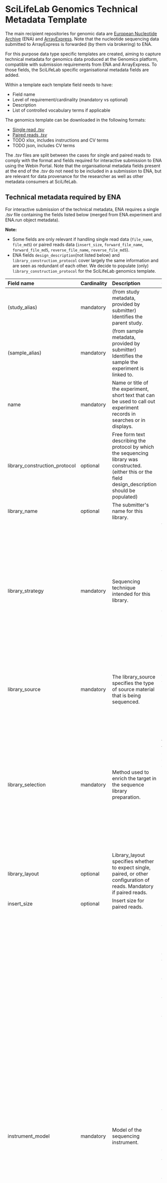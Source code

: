 # SciLifeLab Genomics Technical Metadata Template
The main recipient repositories for genomic data are [European Nucleotide Archive](https://www.ebi.ac.uk/ena/) (ENA) and [ArrayExpress](https://www.ebi.ac.uk/biostudies/arrayexpress). Note that the nucleotide sequencing data submitted to ArrayExpress is forwarded (by them via brokering) to ENA.

For this purpose data type specific templates are created, aiming to capture technical metadata for genomics data produced at the Genomics platform, compatible with submission requirements from ENA and ArrayExpress. To those fields, the SciLifeLab specific organisational metadata fields are added. 

Within a template each template field needs to have:
- Field name
- Level of requirement/cardinality (mandatory vs optional)
- Description
- List of controlled vocabulary terms if applicable

The genomics template can be downloaded in the following formats:
- [Single read _.tsv_](https://github.com/ScilifelabDataCentre/scilifelab-metadata-templates/blob/main/genomics/genomics_technical_metadata_single_read.tsv)
- [Paired reads _.tsv_](https://github.com/ScilifelabDataCentre/scilifelab-metadata-templates/blob/main/genomics/genomics_technical_metadata_paired_reads.tsv)
- TODO xlsx, includes instructions and CV terms
- TODO json, includes CV terms
  
The _.tsv_ files are split between the cases for single and paired reads to comply with the format and fields required for interactive submission to ENA using the Webin Portal. Note that the organisational metadata fields present at the end of the _.tsv_ do not need to be included in a submission to ENA, but are relevant for data provenance for the researcher as well as other metadata consumers at SciLifeLab. 

## Technical metadata required by ENA 

For interactive submission of the technical metadata, ENA requires a single _.tsv_ file containing the fields listed below (merged from ENA.experiment and ENA.run object metadata). 

**Note:**
- Some fields are only relevant if handling single read data (`file_name`, `file_md5`) or paired reads data (`insert_size`, `forward_file_name`, `forward_file_md5`, `reverse_file_name`, `reverse_file_md5`).
- ENA fields `design_description`(not listed below) and `library_construction_protocol` cover largely the same information and are seen as redundant of each other. We decide to populate (only) `library_construction_protocol` for the SciLifeLab genomics template. 


| Field name                    | Cardinality   |  Description     | Controlled vocabulary   |
|:------------------------------|:--------------|:-----------------------------------------------------------------------------------------------------------------------------------------------------------------------------------------------|:----------------------------------------------------------------------------------------------------------------------------------------------------------------------------------------------------------------------------------------------------------------------------------------------------------------------------------------------------------------------------------------------------------------------------------------------------------------------------------------------------------------------------------------------------------------------------------------------------------------------------------------------------------------------------------------------------------------------------------------------------------------------------------------------------------------------------------------------------------------------------------------------------------------------------------------------------------------------------------------------------------------------------------------------------------------------------------------------------------------------------------------------------------------------------------------------------------------------------------------------------------------------------------------------------------------------------------------------------------------------------------------------------------------------------------------------------------------------------------------------------------|
| (study_alias) | mandatory     | (from study metadata, provided by submitter) Identifies the parent study.    |     |
| (sample_alias) | mandatory     | (from sample metadata, provided by submitter) Identifies the sample the experiment is linked to. |   |
| name  | mandatory     | Name or title of the experiment, short text that can be used to call out experiment records in searches or in displays.  |  |
| library_construction_protocol | optional      | Free form text describing the protocol by which the sequencing library was constructed. (either this or the field design_description should be populated)  |    |
| library_name    | optional      | The submitter's name for this library.    |    |
| library_strategy   | mandatory     | Sequencing technique intended for this library.     | WGS, WGA, WXS, RNA-Seq, ssRNA-seq, snRNA-seq, miRNA-Seq, ncRNA-Seq, FL-cDNA, EST, Hi-C, ATAC-seq, WCS, RAD-Seq, CLONE, POOLCLONE, AMPLICON, CLONEEND, FINISHING, ChIP-Seq, MNase-Seq, DNase-Hypersensitivity, Bisulfite-Seq, CTS, MRE-Seq, MeDIP-Seq, MBD-Seq, Tn-Seq, VALIDATION, FAIRE-seq, SELEX, RIP-Seq, ChIA-PET, Synthetic-Long-Read, Targeted-Capture, Tethered Chromatin Conformation Capture, NOMe-Seq, ChM-Seq, GBS, Ribo-Seq, OTHER   |
| library_source   | mandatory     | The library_source specifies the type of source material that is being sequenced.    | GENOMIC, GENOMIC SINGLE CELL, TRANSCRIPTOMIC, TRANSCRIPTOMIC SINGLE CELL, METAGENOMIC, METATRANSCRIPTOMIC, SYNTHETIC, VIRAL RNA, OTHER |
| library_selection      | mandatory     | Method used to enrich the target in the sequence library preparation.  | RANDOM, PCR, RANDOM PCR, RT-PCR, HMPR, MF, repeat fractionation, size fractionation, MSLL, cDNA, cDNA_randomPriming, cDNA_oligo_dT, PolyA, Oligo-dT, Inverse rRNA, Inverse rRNA selection, ChIP, ChIP-Seq, MNase, DNase, Hybrid Selection, Reduced Representation, Restriction Digest, 5-methylcytidine antibody, MBD2 protein methyl-CpG binding domain, CAGE, RACE, MDA, padlock probes capture method, other, unspecified   |
| library_layout    | optional     | Library_layout specifies whether to expect single, paired, or other configuration of reads. Mandatory if paired reads. | SINGLE, PAIRED, Other  |
| insert_size   | optional      | Insert size for paired reads.      |     |
| instrument_model      | mandatory     | Model of the sequencing instrument.  | 454 GS, 454 GS 20, 454 GS FLX, 454 GS FLX Titanium, 454 GS FLX+, 454 GS Junior, AB 310 Genetic Analyzer, AB 3130 Genetic Analyzer, AB 3130xL Genetic Analyzer, AB 3500 Genetic Analyzer, AB 3500xL Genetic Analyzer, AB 3730 Genetic Analyzer, AB 3730xL Genetic Analyzer, AB 5500 Genetic Analyzer, AB 5500xl Genetic Analyzer, AB 5500xl-W Genetic Analysis System, AB SOLiD 3 Plus System, AB SOLiD 4 System, AB SOLiD 4hq System, AB SOLiD PI System, AB SOLiD System, AB SOLiD System 2.0, AB SOLiD System 3.0, BGISEQ-50, BGISEQ-500, Complete Genomics, DNBSEQ-G400, DNBSEQ-G400 FAST, DNBSEQ-G50, DNBSEQ-T7, Element AVITI, FASTASeq 300, GENIUS, GS111, Genapsys Sequencer, GenoCare 1600, GenoLab M, GridION, Helicos HeliScope, HiSeq X Five, HiSeq X Ten, Illumina Genome Analyzer, Illumina Genome Analyzer II, Illumina Genome Analyzer IIx, Illumina HiScanSQ, Illumina HiSeq 1000, Illumina HiSeq 1500, Illumina HiSeq 2000, Illumina HiSeq 2500, Illumina HiSeq 3000, Illumina HiSeq 4000, Illumina HiSeq X, Illumina MiSeq, Illumina MiniSeq, Illumina NovaSeq 6000, Illumina NovaSeq X, Illumina iSeq 100, Ion GeneStudio S5, Ion GeneStudio S5 Plus, Ion GeneStudio S5 Prime, Ion Torrent Genexus, Ion Torrent PGM, Ion Torrent Proton, Ion Torrent S5, Ion Torrent S5 XL, MGISEQ-2000RS, MinION, NextSeq 1000, NextSeq 2000, NextSeq 500, NextSeq 550, Onso, PacBio RS, PacBio RS II, PromethION, Revio, Sentosa SQ301, Sequel, Sequel II, Sequel IIe, Tapestri, UG 100, unspecified |
| file_name  | mandatory  | The name or relative pathname of a run data file. The field is used for all file types except paired fastq files.  |   | 
|  file_md5 | mandatory  | The MD5 checksum of the file. This field is mandatory if submitter do not use the Webin File Uploader or upload the checksum using a .md5 file. The field is used for all file types except paired fastq files.   |   | 
| forward_file_name  | mandatory  | The name or relative pathname of forward run data file. The field is only used for paired fastq files.  |   | 
|  forward_file_md5 | mandatory  | The MD5 checksum of the file. This field is mandatory if submitter do not use the Webin File Uploader or upload the checksum using a .md5 file. The field is only used for paired fastq files.  |   |
| reverse_file_name  | mandatory  | The name or relative pathname of reverse run data file. The field is only used for paired fastq files.  |   | 
|  reverse_file_md5 | mandatory  | The MD5 checksum of the reverse file. This field is mandatory if submitter do not use the Webin File Uploader or upload the checksum using a .md5 file. The field is only used for paired fastq files.   |   |
| file_format | mandatory    | Format of the sequence file(s). | bam, cram, fastq, PacBio_HDF5, OxfordNanopore_native |


